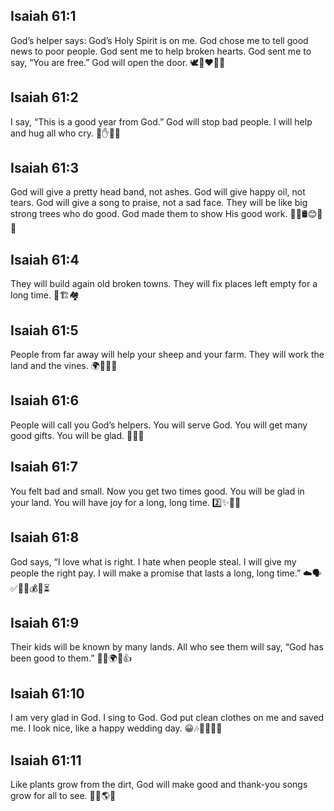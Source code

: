## Isaiah 61:1
God’s helper says: God’s Holy Spirit is on me. God chose me to tell good news to poor people. God sent me to help broken hearts. God sent me to say, “You are free.” God will open the door. 🕊️📣❤️🔑🚪
## Isaiah 61:2
I say, “This is a good year from God.” God will stop bad people. I will help and hug all who cry. 📅✋😢🤗
## Isaiah 61:3
God will give a pretty head band, not ashes. God will give happy oil, not tears. God will give a song to praise, not a sad face. They will be like big strong trees who do good. God made them to show His good work. 🎀🚫🛢️😊🎵🌳
## Isaiah 61:4
They will build again old broken towns. They will fix places left empty for a long time. 🧱🏗️🏘️
## Isaiah 61:5
People from far away will help your sheep and your farm. They will work the land and the vines. 🌍🐑🚜🍇
## Isaiah 61:6
People will call you God’s helpers. You will serve God. You will get many good gifts. You will be glad. 🙏🎁😊
## Isaiah 61:7
You felt bad and small. Now you get two times good. You will be glad in your land. You will have joy for a long, long time. 2️⃣✨🌾😀
## Isaiah 61:8
God says, “I love what is right. I hate when people steal. I will give my people the right pay. I will make a promise that lasts a long, long time.” ☁️🗣️✅🚫👜💰🤝⏳
## Isaiah 61:9
Their kids will be known by many lands. All who see them will say, “God has been good to them.” 👧👦🌍👀👍
## Isaiah 61:10
I am very glad in God. I sing to God. God put clean clothes on me and saved me. I look nice, like a happy wedding day. 😀🎶👗🧥💍🎉
## Isaiah 61:11
Like plants grow from the dirt, God will make good and thank-you songs grow for all to see. 🌱🌿🌎🎵
